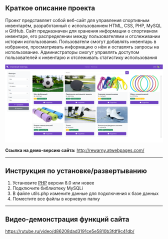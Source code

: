## Краткое описание проекта

Проект представляет собой веб-сайт для управления спортивным инвентарём, разработанный с использованием HTML, CSS, PHP, MySQL и GitHub. Сайт предназначен для хранения информации о спортивном инвентаре, его распределении между пользователями и отслеживании истории использования. Пользователи смогут добавлять инвентарь в избранное, просматривать информацию о нём и оставлять запросы на использование. Администраторы смогут управлять доступом пользователей к инвентарю и отслеживать статистику использования

![Poster](img/poster.png)

**Ссылка на демо-версию сайта:** http://rewarny.atwebpages.com/

---
## Инструкция по установке/развертыванию

1. Установите [PHP](https://www.php.net/downloads.php) версии 8.0 или новее
2. Подключите библиотеку MySQLi
3. В файле utils.php измените данные для подключения к базе данных
4. Поместите все файлы в корневую папку

---
## Видео-демонстрация функций сайта

https://rutube.ru/video/d86208dad3191ce5e5810b3fdf9c41db/